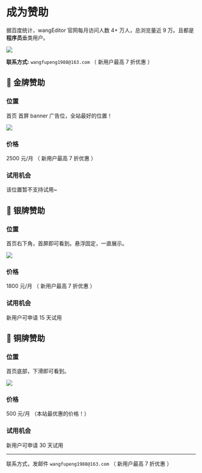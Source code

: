 # 成为赞助

据百度统计，wangEditor 官网每月访问人数 4+ 万人，总浏览量近 9 万。且都是**程序员**垂类用户。

![](/image/sponsor/tongji.png)

**联系方式:** `wangfupeng1988@163.com` （ 新用户最高 7 折优惠 ）

## 🏅 金牌赞助

### 位置

首页 首屏 banner 广告位，全站最好的位置！

![](/image/sponsor/position1.png)

### 价格

2500 元/月 （ 新用户最高 7 折优惠 ）

### 试用机会

该位置暂不支持试用~

## 🥈 银牌赞助

### 位置

首页右下角，首屏即可看到。悬浮固定，一直展示。

![](/image/sponsor/position2.png)

### 价格

1800 元/月 （ 新用户最高 7 折优惠 ）

### 试用机会

新用户可申请 15 天试用

## 🥉 铜牌赞助

### 位置

首页底部，下滑即可看到。

![](/image/sponsor/position3.png)

### 价格

500 元/月 （本站最优惠的价格！）

### 试用机会

新用户可申请 30 天试用

---

联系方式，发邮件 `wangfupeng1988@163.com` （ 新用户最高 7 折优惠 ）
